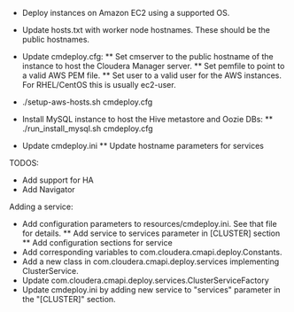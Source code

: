 * Deploy instances on Amazon EC2 using a supported OS.
* Update hosts.txt with worker node hostnames. These should be the public hostnames.
* Update cmdeploy.cfg:
** Set cmserver to the public hostname of the instance to host the Cloudera Manager server.
** Set pemfile to point to a valid AWS PEM file.
** Set user to a valid user for the AWS instances. For RHEL/CentOS this is usually ec2-user.
* ./setup-aws-hosts.sh cmdeploy.cfg
* Install MySQL instance to host the Hive metastore and Oozie DBs:
** ./run_install_mysql.sh cmdeploy.cfg

* Update cmdeploy.ini
** Update hostname parameters for services

TODOS:

* Add support for HA
* Add Navigator

Adding a service:

* Add configuration parameters to resources/cmdeploy.ini. See that file for
 details.
** Add service to services parameter in [CLUSTER] section
** Add configuration sections for service
* Add corresponding variables to com.cloudera.cmapi.deploy.Constants.
* Add a new class in com.cloudera.cmapi.deploy.services implementing ClusterService.
* Update com.cloudera.cmapi.deploy.services.ClusterServiceFactory
* Update cmdeploy.ini by adding new service to "services" parameter in the "[CLUSTER]" section. 
